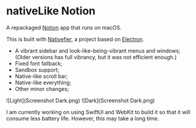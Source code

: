 # nativeLike Notion

A repackaged [Notion](https://www.notion.so/) app that runs on macOS.

This is built with [Nativefier](https://github.com/nativefier/nativefier), a project based on [Electron](https://www.electronjs.org).

- A vibrant sidebar and look-like-being-vibrant menus and windows; (Older versions has full vibrancy, but it was not efficient enough.)
- Fixed font fallback;
- Sandbox support;
- Native-like scroll bar;
- Native-like everything;
- Other minor changes;

![Light](Screenshot Dark.png)
![Dark](Screenshot Dark.png)

I am currently working on using SwiftUI and WebKit to build it so that it will consume less battery life. However, this may take a long time.

